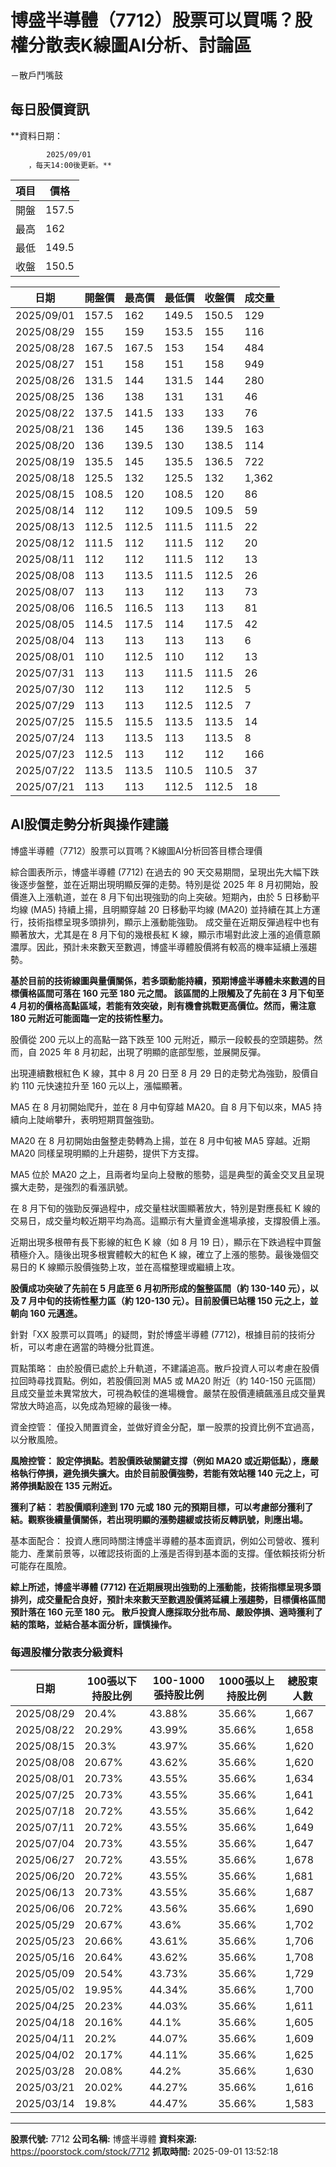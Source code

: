 # 博盛半導體（7712）股票可以買嗎？股權分散表K線圖AI分析、討論區
－散戶鬥嘴鼓

## 每日股價資訊

**資料日期：
        
            2025/09/01
        ，每天14:00後更新。**

| 項目 | 價格 |
|------|------|
| 開盤 | 157.5 |
| 最高 | 162 |
| 最低 | 149.5 |
| 收盤 | 150.5 |

| 日期 | 開盤價 | 最高價 | 最低價 | 收盤價 | 成交量 |
|------|--------|--------|--------|--------|--------|
| 2025/09/01 | 157.5 | 162 | 149.5 | 150.5 | 129 |
| 2025/08/29 | 155 | 159 | 153.5 | 155 | 116 |
| 2025/08/28 | 167.5 | 167.5 | 153 | 154 | 484 |
| 2025/08/27 | 151 | 158 | 151 | 158 | 949 |
| 2025/08/26 | 131.5 | 144 | 131.5 | 144 | 280 |
| 2025/08/25 | 136 | 138 | 131 | 131 | 46 |
| 2025/08/22 | 137.5 | 141.5 | 133 | 133 | 76 |
| 2025/08/21 | 136 | 145 | 136 | 139.5 | 163 |
| 2025/08/20 | 136 | 139.5 | 130 | 138.5 | 114 |
| 2025/08/19 | 135.5 | 145 | 135.5 | 136.5 | 722 |
| 2025/08/18 | 125.5 | 132 | 125.5 | 132 | 1,362 |
| 2025/08/15 | 108.5 | 120 | 108.5 | 120 | 86 |
| 2025/08/14 | 112 | 112 | 109.5 | 109.5 | 59 |
| 2025/08/13 | 112.5 | 112.5 | 111.5 | 111.5 | 22 |
| 2025/08/12 | 111.5 | 112 | 111.5 | 112 | 20 |
| 2025/08/11 | 112 | 112 | 111.5 | 112 | 13 |
| 2025/08/08 | 113 | 113.5 | 111.5 | 112.5 | 26 |
| 2025/08/07 | 113 | 113 | 112 | 113 | 73 |
| 2025/08/06 | 116.5 | 116.5 | 113 | 113 | 81 |
| 2025/08/05 | 114.5 | 117.5 | 114 | 117.5 | 42 |
| 2025/08/04 | 113 | 113 | 113 | 113 | 6 |
| 2025/08/01 | 110 | 112.5 | 110 | 112 | 13 |
| 2025/07/31 | 113 | 113 | 111.5 | 111.5 | 26 |
| 2025/07/30 | 112 | 113 | 112 | 112.5 | 5 |
| 2025/07/29 | 113 | 113 | 112.5 | 112.5 | 7 |
| 2025/07/25 | 115.5 | 115.5 | 113.5 | 113.5 | 14 |
| 2025/07/24 | 113 | 113.5 | 113 | 113.5 | 8 |
| 2025/07/23 | 112.5 | 113 | 112 | 112 | 166 |
| 2025/07/22 | 113.5 | 113.5 | 110.5 | 110.5 | 37 |
| 2025/07/21 | 113 | 113 | 112.5 | 112.5 | 18 |

## AI股價走勢分析與操作建議

博盛半導體（7712）股票可以買嗎？K線圖AI分析回答目標合理價

綜合圖表所示，博盛半導體 (7712) 在過去的 90 天交易期間，呈現出先大幅下跌後逐步盤整，並在近期出現明顯反彈的走勢。特別是從 2025 年 8 月初開始，股價進入上漲軌道，並在 8 月下旬出現強勁的向上突破。短期內，由於 5 日移動平均線 (MA5) 持續上揚，且明顯穿越 20 日移動平均線 (MA20) 並持續在其上方運行，技術指標呈現多頭排列，顯示上漲動能強勁。 成交量在近期反彈過程中也有顯著放大，尤其是在 8 月下旬的幾根長紅 K 線，顯示市場對此波上漲的追價意願濃厚。因此，預計未來數天至數週，博盛半導體股價將有較高的機率延續上漲趨勢。

**基於目前的技術線圖與量價關係，若多頭動能持續，預期博盛半導體未來數週的目標價格區間可落在 160 元至 180 元之間。 該區間的上限觸及了先前在 3 月下旬至 4 月初的價格高點區域，若能有效突破，則有機會挑戰更高價位。然而，需注意 180 元附近可能面臨一定的技術性壓力。**

股價從 200 元以上的高點一路下跌至 100 元附近，顯示一段較長的空頭趨勢。然而，自 2025 年 8 月初起，出現了明顯的底部型態，並展開反彈。

出現連續數根紅色 K 線，其中 8 月 20 日至 8 月 29 日的走勢尤為強勁，股價自約 110 元快速拉升至 160 元以上，漲幅顯著。

MA5 在 8 月初開始爬升，並在 8 月中旬穿越 MA20。自 8 月下旬以來，MA5 持續向上陡峭攀升，表明短期買盤強勁。

MA20 在 8 月初開始由盤整走勢轉為上揚，並在 8 月中旬被 MA5 穿越。近期 MA20 同樣呈現明顯的上升趨勢，提供下方支撐。

MA5 位於 MA20 之上，且兩者均呈向上發散的態勢，這是典型的黃金交叉且呈現擴大走勢，是強烈的看漲訊號。

在 8 月下旬的強勁反彈過程中，成交量柱狀圖顯著放大，特別是對應長紅 K 線的交易日，成交量均較近期平均為高。這顯示有大量資金進場承接，支撐股價上漲。

近期出現多根帶有長下影線的紅色 K 線（如 8 月 19 日），顯示在下跌過程中買盤積極介入。隨後出現多根實體較大的紅色 K 線，確立了上漲的態勢。最後幾個交易日的 K 線顯示股價強勢上攻，並在高檔整理或繼續上攻。

**股價成功突破了先前在 5 月底至 6 月初所形成的盤整區間（約 130-140 元），以及 7 月中旬的技術性壓力區（約 120-130 元）。目前股價已站穩 150 元之上，並朝向 160 元邁進。**

針對「XX 股票可以買嗎」的疑問，對於博盛半導體 (7712)，根據目前的技術分析，可以考慮在適當的時機分批買進。

買點策略： 由於股價已處於上升軌道，不建議追高。散戶投資人可以考慮在股價拉回時尋找買點。例如，若股價回測 MA5 或 MA20 附近（約 140-150 元區間）且成交量並未異常放大，可視為較佳的進場機會。嚴禁在股價連續飆漲且成交量異常放大時追高，以免成為短線的最後一棒。

資金控管： 僅投入閒置資金，並做好資金分配，單一股票的投資比例不宜過高，以分散風險。

**風險控管： 設定停損點。若股價跌破關鍵支撐（例如 MA20 或近期低點），應嚴格執行停損，避免損失擴大。由於目前股價強勢，若能有效站穩 140 元之上，可將停損點設在 135 元附近。**

**獲利了結： 若股價順利達到 170 元或 180 元的預期目標，可以考慮部分獲利了結。觀察後續量價關係，若出現明顯的漲勢趨緩或技術反轉訊號，則應出場。**

基本面配合： 投資人應同時關注博盛半導體的基本面資訊，例如公司營收、獲利能力、產業前景等，以確認技術面的上漲是否得到基本面的支撐。僅依賴技術分析可能存在風險。

**綜上所述，博盛半導體 (7712) 在近期展現出強勁的上漲動能，技術指標呈現多頭排列，成交量配合良好，預計未來數天至數週股價將延續上漲趨勢，目標價格區間預計落在 160 元至 180 元。 散戶投資人應採取分批布局、嚴設停損、適時獲利了結的策略，並結合基本面分析，謹慎操作。**

### 每週股權分散表分級資料

| 日期 | 100張以下持股比例 | 100-1000張持股比例 | 1000張以上持股比例 | 總股東人數 |
|------|-------------------|--------------------|--------------------|----------|
| 2025/08/29 | 20.4% | 43.88% | 35.66% | 1,667 |
| 2025/08/22 | 20.29% | 43.99% | 35.66% | 1,658 |
| 2025/08/15 | 20.3% | 43.97% | 35.66% | 1,620 |
| 2025/08/08 | 20.67% | 43.62% | 35.66% | 1,620 |
| 2025/08/01 | 20.73% | 43.55% | 35.66% | 1,634 |
| 2025/07/25 | 20.73% | 43.55% | 35.66% | 1,641 |
| 2025/07/18 | 20.72% | 43.55% | 35.66% | 1,642 |
| 2025/07/11 | 20.72% | 43.55% | 35.66% | 1,649 |
| 2025/07/04 | 20.73% | 43.55% | 35.66% | 1,647 |
| 2025/06/27 | 20.72% | 43.55% | 35.66% | 1,678 |
| 2025/06/20 | 20.72% | 43.55% | 35.66% | 1,681 |
| 2025/06/13 | 20.73% | 43.55% | 35.66% | 1,687 |
| 2025/06/06 | 20.72% | 43.56% | 35.66% | 1,690 |
| 2025/05/29 | 20.67% | 43.6% | 35.66% | 1,702 |
| 2025/05/23 | 20.66% | 43.61% | 35.66% | 1,706 |
| 2025/05/16 | 20.64% | 43.62% | 35.66% | 1,708 |
| 2025/05/09 | 20.54% | 43.73% | 35.66% | 1,729 |
| 2025/05/02 | 19.95% | 44.34% | 35.66% | 1,700 |
| 2025/04/25 | 20.23% | 44.03% | 35.66% | 1,611 |
| 2025/04/18 | 20.16% | 44.1% | 35.66% | 1,605 |
| 2025/04/11 | 20.2% | 44.07% | 35.66% | 1,609 |
| 2025/04/02 | 20.17% | 44.11% | 35.66% | 1,625 |
| 2025/03/28 | 20.08% | 44.2% | 35.66% | 1,630 |
| 2025/03/21 | 20.02% | 44.27% | 35.66% | 1,616 |
| 2025/03/14 | 19.8% | 44.47% | 35.66% | 1,583 |

---

**股票代號:** 7712
**公司名稱:** 博盛半導體
**資料來源:** https://poorstock.com/stock/7712
**抓取時間:** 2025-09-01 13:52:18